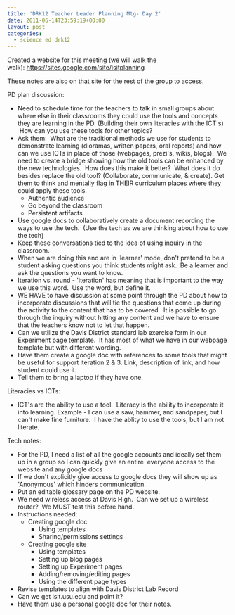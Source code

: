 ```yaml
---
title: 'DRK12 Teacher Leader Planning Mtg- Day 2'
date: 2011-06-14T23:59:19+00:00
layout: post
categories:
  - science ed drk12
---
```

Created a website for this meeting (we will walk the walk): <https://sites.google.com/site/isitplanning>

These notes are also on that site for the rest of the group to access.

PD plan discussion:

  * Need to schedule time for the teachers to talk in small groups about where else in their classrooms they could use the tools and concepts they are learning in the PD. (Building their own literacies with the ICT's)  How can you use these tools for other topics?
  * Ask them:  What are the traditional methods we use for students to demonstrate learning (dioramas, written papers, oral reports) and how can we use ICTs in place of those (webpages, prezi's, wikis, blogs).  We need to create a bridge showing how the old tools can be enhanced by the new technologies.  How does this make it better?  What does it do besides replace the old tool? (Collaborate, communicate, & create). Get them to think and mentally flag in THEIR curriculum places where they could apply these tools.
      * Authentic audience
      * Go beyond the classroom
      * Persistent artifacts
  * Use google docs to collaboratively create a document recording the ways to use the tech.  (Use the tech as we are thinking about how to use the tech)
  * Keep these conversations tied to the idea of using inquiry in the classroom.
  * When we are doing this and are in 'learner' mode, don't pretend to be a student asking questions you think students might ask.  Be a learner and ask the questions you want to know.
  * Iteration vs. round - 'iteration' has meaning that is important to the way we use this word.  Use the word, but define it.
  * WE HAVE to have discussion at some point through the PD about how to incorporate discussions that will tie the questions that come up during the activity to the content that has to be covered.  It is possible to go through the inquiry without hitting any content and we have to ensure that the teachers know not to let that happen.
  * Can we utilize the Davis District standard lab exercise form in our Experiment page template.  It has most of what we have in our webpage template but with different wording.
  * Have them create a google doc with references to some tools that might be useful for support iteration 2 & 3. Link, description of link, and how student could use it.
  * Tell them to bring a laptop if they have one.

Literacies vs ICTs:

  * ICT's are the ability to use a tool.  Literacy is the ability to incorporate it into learning. Example - I can use a saw, hammer, and sandpaper, but I can't make fine furniture.  I have the ablity to use the tools, but I am not literate.

Tech notes:

  * For the PD, I need a list of all the google accounts and ideally set them up in a group so I can quickly give an entire  everyone access to the website and any google docs
  * If we don't explicitly give access to google docs they will show up as 'Anonymous' which hinders communication.
  * Put an editable glossary page on the PD website.
  * We need wireless access at Davis High.  Can we set up a wireless router?  We MUST test this before hand.
  * Instructions needed:
      * Creating google doc
          * Using templates
          * Sharing/permissions settings
      * Creating google site
          * Using templates
          * Setting up blog pages
          * Setting up Experiment pages
          * Adding/removing/editing pages
          * Using the different page types
  * Revise templates to align with Davis District Lab Record
  * Can we get isit.usu.edu and point it?
  * Have them use a personal google doc for their notes.

&nbsp;
